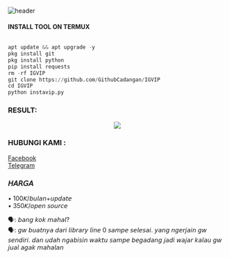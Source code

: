 ![header](https://capsule-render.vercel.app/api?type=waving&color=auto&height=300&section=header&text=TOOLS%20INSTAGRAM&fontSize=90&animation=fadeIn&fontAlignY=38&desc=PREMIUM%20BY%20CATHRINE%20ALICE%20KAYONA&descAlignY=51&descAlign=62)

  
#### INSTALL TOOL ON TERMUX
```python

apt update && apt upgrade -y
pkg install git
pkg install python
pip install requests
rm -rf IGVIP
git clone https://github.com/GithubCadangan/IGVIP     
cd IGVIP
python instavip.py   
```


### RESULT:
<p align="center"><img src="https://h.top4top.io/p_2970sfumv0.jpg">  

### HUBUNGI KAMI : 
[Facebook](https://www.facebook.com/BasukiNewera)           
[Telegram](https://t.me/DoodStreamCatrine)             


### 𝘏𝘈𝘙𝘎𝘈 
• 100𝘒/𝘣𝘶𝘭𝘢𝘯+𝘶𝘱𝘥𝘢𝘵𝘦          
• 350𝘒/𝘰𝘱𝘦𝘯 𝘴𝘰𝘶𝘳𝘤𝘦

🗣️: 𝘣𝘢𝘯𝘨 𝘬𝘰𝘬 𝘮𝘢𝘩𝘢𝘭?         
🗣️: 𝘨𝘸 𝘣𝘶𝘢𝘵𝘯𝘺𝘢 𝘥𝘢𝘳𝘪 𝘭𝘪𝘣𝘳𝘢𝘳𝘺 𝘭𝘪𝘯𝘦 0 𝘴𝘢𝘮𝘱𝘦 𝘴𝘦𝘭𝘦𝘴𝘢𝘪. 𝘺𝘢𝘯𝘨 𝘯𝘨𝘦𝘳𝘫𝘢𝘪𝘯 𝘨𝘸 𝘴𝘦𝘯𝘥𝘪𝘳𝘪. 𝘥𝘢𝘯 𝘶𝘥𝘢𝘩 𝘯𝘨𝘢𝘣𝘪𝘴𝘪𝘯 𝘸𝘢𝘬𝘵𝘶 𝘴𝘢𝘮𝘱𝘦 𝘣𝘦𝘨𝘢𝘥𝘢𝘯𝘨 𝘫𝘢𝘥𝘪 𝘸𝘢𝘫𝘢𝘳 𝘬𝘢𝘭𝘢𝘶 𝘨𝘸 𝘫𝘶𝘢𝘭 𝘢𝘨𝘢𝘬 𝘮𝘢𝘩𝘢𝘭𝘢𝘯          
